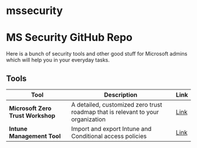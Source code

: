 # mssecurity
# MS Security GitHub Repo

Here is a bunch of security tools and other good stuff for Microsoft admins which will help you in your everyday tasks.

## Tools

| Tool | Description | Link |
|------|-------------|------|
| **Microsoft Zero Trust Workshop** | A detailed, customized zero trust roadmap that is relevant to your organization | [Link](https://microsoft.github.io/zerotrustassessment/workshop) |
| **Intune Management Tool** | Import and export Intune and Conditional access policies | [Link](https://github.com/Micke-K/IntuneManagement) |
